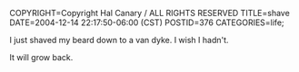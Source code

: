 COPYRIGHT=Copyright Hal Canary / ALL RIGHTS RESERVED
TITLE=shave
DATE=2004-12-14 22:17:50-06:00 (CST)
POSTID=376
CATEGORIES=life;

I just shaved my beard down to a van dyke. I wish I hadn't.

It will grow back.
